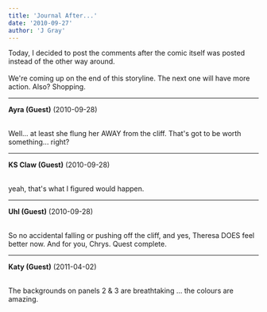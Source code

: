 ```yaml
---
title: 'Journal After...'
date: '2010-09-27'
author: 'J Gray'
---
```


Today, I decided to post the comments after the comic itself was posted instead of the other way around.<br><br>We're coming up on the end of this storyline. The next one will have more action. Also? Shopping.<br>

---
**Ayra (Guest)** (2010-09-28)

<br>Well... at least she flung her AWAY from the cliff. That's got to be worth something... right?

---
**KS Claw (Guest)** (2010-09-28)

<br> yeah, that's what I figured would happen.<br>

---
**Uhl (Guest)** (2010-09-28)

<br> So no accidental falling or pushing off the cliff, and yes, Theresa DOES feel better now. And for you, Chrys. Quest complete.<br>

---
**Katy (Guest)** (2011-04-02)

<br> The backgrounds on panels 2 &amp; 3 are breathtaking ... the colours are amazing.

